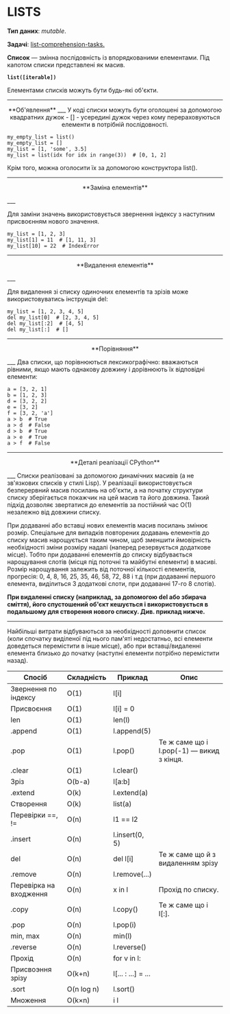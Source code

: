 LISTS
===============
**Тип даних**: *mutable*.

**Задачі**: [list-comprehension-tasks.](https://github.com/stupns/HOME/blob/master/TASKS/COMPREHENSION/COMPREHENSION_READY.py "List comprehension")

**Список** — змінна послідовність із впорядкованими елементами.
Під капотом списки представлені як масив.

**```list([iterable])```**

Елементами списків можуть бути будь-які об'єкти.
___
<p align=center>**Об'явлення**
___
У коді списки можуть бути оголошені за допомогою квадратних дужок - 
[] - усередині дужок через кому перераховуються елементи в потрібній послідовності.

```
my_empty_list = list()
my_empty_list = []
my_list = [1, 'some', 3.5]
my_list = list(idx for idx in range(3))  # [0, 1, 2]
```

Крім того, можна оголосити їх за допомогою конструктора list().
___
<p align=center>**Заміна елементів**</p>
___

Для заміни значень використовується звернення індексу з наступним присвоєнням нового значення.

``` 
my_list = [1, 2, 3]
my_list[1] = 11  # [1, 11, 3]
my_list[10] = 22  # IndexError
```
___
<p align=center>**Видалення елементів**</p>
___

Для видалення зі списку одиночних елементів та зрізів може використовуватись інструкція del:

```
my_list = [1, 2, 3, 4, 5]
del my_list[0]  # [2, 3, 4, 5]
del my_list[:2]  # [4, 5]
del my_list[:]  # []
```
___
<p align=center>**Порівняння**</p>
___
Два списки, що порівнюються лексикографічно: вважаються рівними, якщо мають однакову довжину і
дорівнюють їх відповідні елементи:

```
a = [3, 2, 1]
b = [1, 2, 3]
d = [3, 2, 2]
e = [3, 2]
f = [3, 2, 'a']
a > b  # True
a > d  # False
d > b  # True
a > e  # True
a > f  # False
```
___
<p align=center>**Деталі реалізації CPython**</p>
___
Списки реалізовані за допомогою динамічних масивів (а не зв'язкових списків у стилі Lisp). У реалізації використовується
безперервний масив посилань на об'єкти, а на початку структури списку зберігається покажчик на цей масив та його довжина.
Такий підхід дозволяє звертатися до елементів за постійний час O(1) незалежно від довжини списку.

При додаванні або вставці нових елементів масив посилань змінює розмір. Спеціальне для випадків повторених додавань
елементів до списку масив нарощується таким чином, щоб зменшити ймовірність необхідності зміни розміру надалі
(наперед резервується додаткове місце). Тобто при додаванні елементів до списку відбувається нарощування слотів
(місця під поточні та майбутні елементи) в масиві. Розмір нарощування залежить від поточної кількості елементів,
прогресія: 0, 4, 8, 16, 25, 35, 46, 58, 72, 88 і т.д
(при додаванні першого елемента, виділиться 3 додаткові слоти, при додаванні 17-го 8 слотів).

**При видаленні списку (наприклад, за допомогою del або збирача сміття), його спустошений об'єкт кешується
і використовується в подальшому для створення нового списку. Див. приклад нижче.**

___

Найбільші витрати відбуваються за необхідності доповнити список
(коли спочатку виділеної під нього пам'яті недостатньо, всі елементи доведеться перемістити в інше місце), або при
вставці/видаленні елемента близько до початку (наступні елементи потрібно перемістити назад).

<div style="{
    margin-left: auto;
    margin-right: auto;
}">

| Спосіб                       	| Складність          	|    Приклад                	|  Опис                                         	|
|------------------------	|------------	|--------------------	|-------------------------------------------	|
| Звернення по індексу   	| O(1)       	| l[i]               	|                                           	|
| Присвоєння             	| O(1)       	| l[i] = 0           	|                                           	|
| len                    	| O(1)       	| len(l)             	|                                           	|
| .append                	| O(1)       	| l.append(5)        	|                                           	|
| .pop                   	| O(1)       	| l.pop()            	| Те ж саме що і l.pop(-1) — викид з кінця. 	|
| .clear                 	| O(1)       	| l.clear()          	|                                           	|
| Зріз                   	| O(b-a)     	| l[a:b]             	|                                           	|
| .extend                	| O(k)       	| l.extend(a)        	|                                           	|
| Створення              	| O(k)       	| list(a)            	|                                           	|
| Перевірки ==, !=       	| O(n)       	| l1 == l2           	|                                           	|
| .insert                	| O(n)       	| l.insert(0, 5)     	|                                           	|
| del                    	| O(n)       	| del l[i]           	| Те ж саме що й з видаленням зрізу         	|
| .remove                	| O(n)       	| l.remove(...)      	|                                           	|
| Перевірка на входження 	| O(n)       	| x in l             	| Прохід по списку.                         	|
| .copy                  	| O(n)       	| l.copy()           	| Те ж саме що і l[:].                      	|
| .pop                   	| O(n)       	| l.pop(i)           	|                                           	|
| min, max               	| O(n)       	| min(l)             	|                                           	|
| .reverse               	| O(n)       	| l.reverse()        	|                                           	|
| Прохід                 	| O(n)       	| for v in l:        	|                                           	|
| Присвоэння зрізу       	| O(k+n)     	| l[... : ...] = ... 	|                                           	|
| .sort                  	| O(n log n) 	| l.sort()           	|                                           	|
| Множення               	| O(k×n)     	| i l                	|                                           	|
</div>